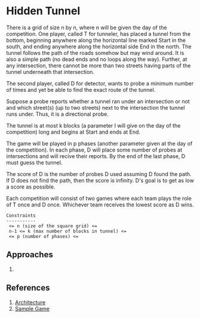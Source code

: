 # Hidden Tunnel
There is a grid of size n by n, where n will be given the day of the competition. One player, called T for tunneler, has placed a tunnel from the bottom, beginning anywhere along the horizontal line marked Start in the south, and ending anywhere along the horizontal side End in the north. The tunnel follows the path of the roads somehow but may wind around. It is also a simple path (no dead ends and no loops along the way). Further, at any intersection, there cannot be more than two streets having parts of the tunnel underneath that intersection.

The second player, called D for detector, wants to probe a minimum number of times and yet be able to find the exact route of the tunnel.

Suppose a probe reports whether a tunnel ran under an intersection or not and which street(s) (up to two streets) next to the intersection the tunnel runs under. Thus, it is a directional probe.

The tunnel is at most k blocks (a parameter I will give on the day of the competition) long and begins at Start and ends at End.

The game will be played in p phases (another parameter given at the day of the competition). In each phase, D will place some number of probes at intersections and will recive their reports. By the end of the last phase, D must guess the tunnel.

The score of D is the number of probes D used assuming D found the path. If D does not find the path, then the score is infinity. D's goal is to get as low a score as possible.

Each competition will consist of two games where each team plays the role of T once and D once. Whichever team receives the lowest score as D wins.

```
Constraints
-----------
 <= n (size of the square grid) <= 
 n-1 <= k (max number of blocks in tunnel) <= 
 <= p (number of phases) <= 
```

## Approaches
1. 

## References
1. [Architecture](https://github.com/kk3039/DigThat)
2. [Sample Game](https://cims.nyu.edu/drecco2016/games/DigThat/iframe.html)